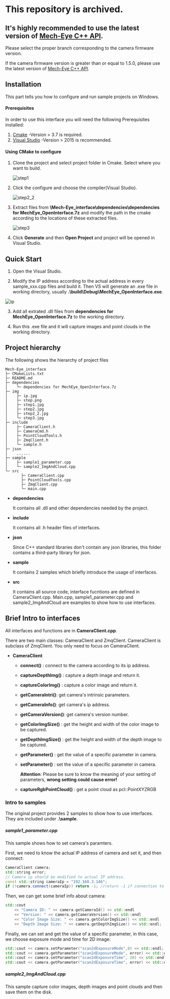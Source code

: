 #  This repository is archived.

## It's highly recommended to use the latest version of [Mech-Eye C++ API](https://github.com/MechMindRobotics/mecheye_cpp_samples).

Please select the  proper branch corresponding to the camera firmware version.

If the camera firmware version is greater than or equal to 1.5.0, please use the latest version of [Mech-Eye C++ API](https://github.com/MechMindRobotics/mecheye_cpp_samples).


## Installation

This part tells you how to configure and run sample projects on Windows.

#### Prerequisites

In order to use this interface you will need the following Prerequisites installed:
1. [Cmake](https://cmake.org/) -Version > 3.7 is required.
2. [Visual Studio](https://visualstudio.microsoft.com/) -Version > 2015 is recommended.
#### Using CMake to configure 

1. Clone the project and select project folder in Cmake. Select where you want to build.

   ![step1](./img/step1.jpg)

2. Click the configure and choose the compiler(Visual Studio).

   ![step2_2](./img/step2_2.jpg)

3. Extract files from **\Mech-Eye_interface\dependencies\dependencies for MechEye_OpenInterface.7z** and modify the path in the cmake according to the locations of these extracted files.

   ![step3](./img/step3.jpg)

4. Click **Generate** and then **Open Project** and project will be opened in Visual Studio.


## Quick Start

1. Open the Visual Studio.

2. Modify the IP address according to the actual address in every sample_xxx.cpp files and build it. Then VS will generate an .exe file in working directory, usually **.\build\Debug\MechEye_OpenInterface.exe**.

![ip](./img/ip.jpg)


3. Add all extrated .dll files from **dependencies for MechEye_OpenInterface.7z** to the working directory.

4. Run this .exe file and it will capture images and point clouds in the working directory.

## Project hierarchy

The following shows the hierarchy of project files

```
Mech-Eye_interface
├─ CMakeLists.txt
├─ README.md
├─ dependencies
│    └─ dependencies for MechEye_OpenInterface.7z
├─ img
│    ├─ ip.jpg
│    ├─ step.png
│    ├─ step1.jpg
│    ├─ step2.jpg
│    ├─ step2_2.jpg
│    └─ step3.jpg
├─ include
│    ├─ CameraClient.h
│    ├─ CameraCmd.h
│    ├─ PointCloudTools.h
│    ├─ ZmqClient.h
│    └─ sample.h
├─ json
│    ......
├─ sample
│    ├─ sample1_parameter.cpp
│    └─ sample2_ImgAndCloud.cpp
└─ src
       ├─ CameraClient.cpp
       ├─ PointCloudTools.cpp
       ├─ ZmqClient.cpp
       └─ main.cpp
```

* **dependencies**

  It contains all .dll and other dependencies needed by the project.

* **include**

  It contains all .h header files of interfaces.

* **json**

  Since C++ standard libraries don't contain any json libraries, this folder contains a third-party library for json.

* **sample**

  It contains 2 samples which briefly introduce the usage of interfaces.

* **src**

  It contains all source code, interface fucntions are defined in CameraClient.cpp. Main.cpp, sample1_parameter.cpp and sample2_ImgAndCloud are examples to show how to use interfaces.

## Brief Intro to interfaces

All interfaces and functions are in  **CameraClient.cpp**.

There are two main classes: CameraClient and ZmqClient. CameraClient is subclass of ZmqClient. You only need to focus on CameraClient.

* **CameraClient**

  * **connect()** : connect to the camera according to its ip address.

  * **captureDepthImg()** : capture a depth image and return it.

  * **captureColorImg()** : capture a color image and return it.

  * **getCameraIntri()**: get camera's intrinsic parameters.

  * **getCameraInfo()**: get camera's ip address.

  * **getCameraVersion()**: get camera's version number.

  * **getColorImgSize()** : get the height and width of the color image to be captured.
  
  * **getDepthImgSize()** : get the height and width of the depth image to be captured.
  
  * **getParameter()** : get the value of a specific parameter in camera.

  * **setParameter()** : set the value of a specific parameter in camera.

    **Attention**: Please be sure to know the meaning of your setting of parameters, **wrong setting could cause error!**

  * **captureRgbPointCloud()** : get a point cloud as pcl::PointXYZRGB


### Intro to samples

The original project provides 2 samples to show how to use interfaces. They are included under **.\sample**.

##### sample1_parameter.cpp

This sample shows how to set camera's paramters.

First, we need to know the actual IP address of camera and set it, and then connect:

```c++
CameraClient camera;
std::string error;
// Camera ip should be modified to actual IP address.
const std::string cameraIp = "192.168.3.146";
if (!camera.connect(cameraIp)) return -1; //return -1 if connection to camera fails

```

Then, we can get some brief info about camera:

```c++
std::cout 
	<< "Camera ID: " << camera.getCameraId() << std::endl
	<< "Version: " << camera.getCameraVersion() << std::endl 
	<< "Color Image Size: " << camera.getColorImgSize() << std::endl
	<< "Depth Image Size: " << camera.getDepthImgSize() << std::endl; 
```

Finally, we can set and get the value of a specific parameter, in this case, we choose exposure mode and time for 2D image:

```c++
std::cout << camera.setParameter("scan2dExposureMode",0) << std::endl;
std::cout << camera.getParameter("scan2dExposureMode", error) << std::endl;
std::cout << camera.setParameter("scan2dExposureTime", 20) << std::endl;
std::cout << camera.getParameter("scan2dExposureTime", error) << std::endl;
```

##### sample2_ImgAndCloud.cpp

This sample capture color images, depth images and point clouds and then save them on the disk.
